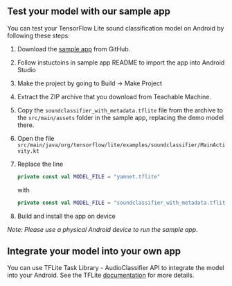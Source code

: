 ## Test your model with our sample app

You can test your TensorFlow Lite sound classification model on Android by following these steps:

1. Download the [sample app](https://github.com/tensorflow/examples/tree/master/lite/examples/sound_classification/android)
 from GitHub.
1. Follow instuctoins in sample app README to import the app into Android Studio
1. Make the project by going to Build -> Make Project
1. Extract the ZIP archive that you download from Teachable Machine.
1. Copy the `soundclassifier_with_metadata.tflite` file from the archive to the
 `src/main/assets` folder in the sample app, replacing the demo model there.
1. Open the file `src/main/java/org/tensorflow/lite/examples/soundclassifier/MainActivity.kt`
1. Replace the line

    ```kotlin
    private const val MODEL_FILE = "yamnet.tflite"
    ```

    with

    ```kotlin
    private const val MODEL_FILE = "soundclassifier_with_metadata.tflite"
    ```

1. Build and install the app on device

 *Note: Please use a physical Android device to run the sample app.*

## Integrate your model into your own app

You can use TFLite Task Library - AudioClassifier API to integrate the model into your Android. See the TFLite [documentation](https://www.tensorflow.org/lite/inference_with_metadata/task_library/audio_classifier) for more details.